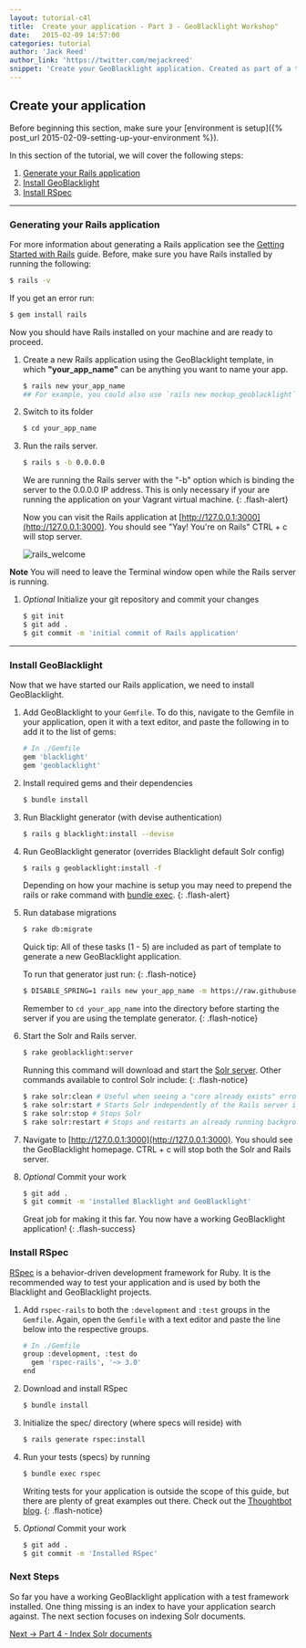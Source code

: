 ```yaml
---
layout: tutorial-c4l
title:  Create your application - Part 3 - GeoBlacklight Workshop"
date:   2015-02-09 14:57:00
categories: tutorial
author: 'Jack Reed'
author_link: 'https://twitter.com/mejackreed'
snippet: 'Create your GeoBlacklight application. Created as part of a tutorial series given in a GeoBlacklight Workshop'
---
```


## Create your application

Before beginning this section, make sure your [environment is setup]({% post_url 2015-02-09-setting-up-your-environment %}).

In this section of the tutorial, we will cover the following steps:

  1. [Generate your Rails application](#generating-your-rails-application)
  1. [Install GeoBlacklight](#install-geoblacklight)
  1. [Install RSpec](#install-rspec)

<hr>

### Generating your Rails application

For more information about generating a Rails application see the [Getting Started with Rails](http://guides.rubyonrails.org/getting_started.html) guide. Before, make sure you have Rails installed by running the following:
```sh
$ rails -v
```
If you get an error run:

```sh
$ gem install rails
```
Now you should have Rails installed on your machine and are ready to proceed.

  1. Create a new Rails application using the GeoBlacklight template, in which **"your_app_name"** can be anything you want to name your app.

     ```sh
     $ rails new your_app_name
     ## For example, you could also use `rails new mockup_geoblacklight`
     ```
  1. Switch to its folder

     ```sh
     $ cd your_app_name
     ```

  1. Run the rails server.

     ```sh
     $ rails s -b 0.0.0.0
     ```

     We are running the Rails server with the "-b" option which is binding the server to the 0.0.0.0 IP address. This is only necessary if your are running the application on your Vagrant virtual machine.
     {: .flash-alert}

     Now you can visit the Rails application at [http://127.0.0.1:3000](http://127.0.0.1:3000). You should see "Yay! You're on Rails" CTRL + c will stop server.

     ![rails_welcome](https://guides.rubyonrails.org/images/getting_started/rails_welcome.png "Welcome aboard!")

**Note** You will need to leave the Terminal window open while the Rails server is running.

  1. *Optional* Initialize your git repository and commit your changes

     ```sh
     $ git init
     $ git add .
     $ git commit -m 'initial commit of Rails application'
     ```

<hr>

### Install GeoBlacklight

Now that we have started our Rails application, we need to install GeoBlacklight.

  1. Add GeoBlacklight to your `Gemfile`. To do this, navigate to the Gemfile in your application, open it with a text editor, and paste the following in to add it to the list of gems:

     ```ruby
     # In ./Gemfile
     gem 'blacklight'
     gem 'geoblacklight'
     ```

  1. Install required gems and their dependencies

     ```sh
     $ bundle install
     ```

  1. Run Blacklight generator (with devise authentication)

     ```sh
     $ rails g blacklight:install --devise
     ```

  1. Run GeoBlacklight generator (overrides Blacklight default Solr config)

     ```sh
     $ rails g geoblacklight:install -f
     ```

     Depending on how your machine is setup you may need to prepend the rails or rake command with [bundle exec](http://bundler.io/man/bundle-exec.1.html).
     {: .flash-alert}

  1. Run database migrations

     ```sh
     $ rake db:migrate
     ```


     Quick tip: All of these tasks (1 - 5) are included as part of template to generate a new GeoBlacklight application.
     
     To run that generator just run:
     {: .flash-notice}

     ```sh
     $ DISABLE_SPRING=1 rails new your_app_name -m https://raw.githubusercontent.com/geoblacklight/geoblacklight/main/template.rb
     ```

     Remember to `cd your_app_name` into the directory before starting the server if you are using the template generator.
     {: .flash-notice}


  1. Start the Solr and Rails server.

     ```sh
     $ rake geoblacklight:server
     ```
  
     Running this command will download and start the [Solr server](http://127.0.0.1:8983/solr). Other commands available to control Solr include:
     {: .flash-notice}


     ```sh
     $ rake solr:clean # Useful when seeing a "core already exists" error.
     $ rake solr:start # Starts Solr independently of the Rails server in the background (without loading core)
     $ rake solr:stop # Stops Solr
     $ rake solr:restart # Stops and restarts an already running background Solr server
     ```

  1. Navigate to [http://127.0.0.1:3000](http://127.0.0.1:3000). You should see the GeoBlacklight homepage. CTRL + c will stop both the Solr and Rails server.


  1. *Optional* Commit your work

     ```sh
     $ git add .
     $ git commit -m 'installed Blacklight and GeoBlacklight'
     ```

    
     Great job for making it this far. You now have a working GeoBlacklight application!
     {: .flash-success}

### Install RSpec
[RSpec](http://rspec.info/) is a behavior-driven development framework for Ruby. It is the recommended way to test your application and is used by both the Blacklight and GeoBlacklight projects.

  1. Add `rspec-rails` to both the `:development` and `:test` groups in the `Gemfile`. Again, open the `Gemfile` with a text editor and paste the line below into the respective groups.

     ```sh
     # In ./Gemfile
     group :development, :test do
       gem 'rspec-rails', '~> 3.0'
     end
     ```

  1. Download and install RSpec

     ```sh
     $ bundle install
     ```

  1. Initialize the spec/ directory (where specs will reside) with

     ```sh
     $ rails generate rspec:install
     ```

  1. Run your tests (specs) by running

     ```sh
     $ bundle exec rspec
     ```

     Writing tests for your application is outside the scope of this guide, but there are plenty of great examples out there. Check out the <a href="http://robots.thoughtbot.com/how-we-test-rails-applications">Thoughtbot blog</a>.
     {: .flash-notice}

  1. *Optional* Commit your work

     ```sh
     $ git add .
     $ git commit -m 'Installed RSpec'
     ```

### Next Steps

So far you have a working GeoBlacklight application with a test framework installed. One thing missing is an index to have your application search against. The next section focuses on indexing Solr documents.

<div class='flash-notice'>
  <a href="{% post_url 2015-02-09-index-solr-documents %}">Next → Part 4 - Index Solr documents</a>
</div>
